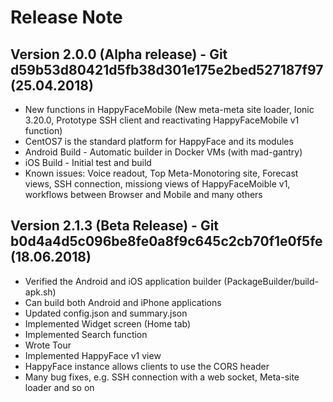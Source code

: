 # Release Note

## Version 2.0.0 (Alpha release) - Git d59b53d80421d5fb38d301e175e2bed527187f97 (25.04.2018)
 * New functions in HappyFaceMobile (New meta-meta site loader, Ionic 3.20.0, Prototype SSH client and reactivating HappyFaceMobile v1 function)
 * CentOS7 is the standard platform for HappyFace and its modules
 * Android Build - Automatic builder in Docker VMs (with mad-gantry)
 * iOS Build - Initial test and build
 * Known issues: Voice readout, Top Meta-Monotoring site, Forecast views, SSH connection, missiong views of HappyFaceMoible v1, workflows between Browser and Mobile and many others


## Version 2.1.3 (Beta Release) - Git b0d4a4d5c096be8fe0a8f9c645c2cb70f1e0f5fe (18.06.2018)
 * Verified the Android and iOS application builder (PackageBuilder/build-apk.sh) 
 * Can build both Android and iPhone applications
 * Updated config.json and summary.json
 * Implemented Widget screen (Home tab)
 * Implemented Search function
 * Wrote Tour
 * Implemented HappyFace v1 view
 * HappyFace instance allows clients to use the CORS header 
 * Many bug fixes, e.g. SSH connection with a web socket, Meta-site loader and so on 

